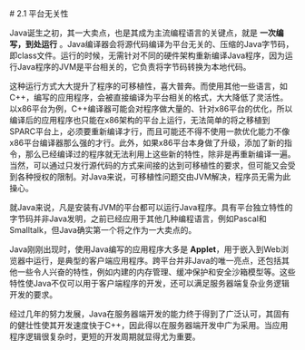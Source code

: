 <a name="2.1" />
# 2.1 平台无关性

Java诞生之初，其一大卖点，也是其成为主流编程语言的关键点，就是 **一次编写，到处运行** 。Java编译器会将源代码编译为平台无关的、压缩的Java字节码，即class文件。运行的时候，无需针对不同的硬件架构重新编译Java程序，因为运行Java程序的JVM是平台相关的，它负责将字节码转换为本地代码。

这种运行方式大大提升了程序的可移植性，喜大普奔。而使用其他一些语言，如C++，编写的应用程序，会被直接编译为平台相关的格式，大大降低了灵活性。以x86平台为例，C++编译器可能会对程序做大量的、针对x86平台的优化，所以编译后的应用程序也只能在x86架构的平台上运行，无法简单的将之移植到SPARC平台上，必须要重新编译才行，而且可能还不得不使用一款优化能力不像x86平台编译器那么强的才行。此外，如果x86平台本身做了升级，添加了新的指令，那么已经编译过的程序就无法利用上这些新的特性，除非是再重新编译一遍。当然，可以通过只发行源代码的方式来间接的达到可移植性的要求，但可能又会受到各种授权的限制。对Java来说，可移植性问题交由JVM解决，程序员无需为此操心。

就Java来说，凡是安装有JVM的平台都可以运行Java程序。具有平台独立特性的字节码并非Java发明，之前已经应用于其他几种编程语言，例如Pascal和Smalltalk，但Java确实第一个将之作为一大卖点的。

Java刚刚出现时，使用Java编写的应用程序大多是 **Applet**，用于嵌入到Web浏览器中运行，是典型的客户端应用程序。跨平台并非Java的唯一亮点，还包括其他一些令人兴奋的特性，例如内建的内存管理、缓冲保护和安全沙箱模型等。这些特性使Java不仅可以用于客户端程序的开发，还可以满足服务器端复杂业务逻辑开发的要求。

经过几年的努力发展，Java在服务器端开发的能力终于得到了广泛认可，其固有的健壮性使其开发速度快于C++，因此得以在服务器端开发中广为采用。当应用程序逻辑很复杂时，更短的开发周期就显得尤为重要。
